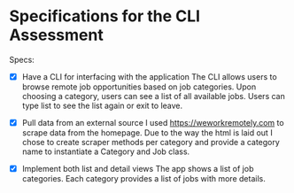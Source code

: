 # Specifications for the CLI Assessment

Specs:
- [x] Have a CLI for interfacing with the application
      The CLI allows users to browse remote job opportunities based on job categories. Upon choosing a category, users can see a list of all available jobs. Users can type list to see the list again or exit to leave.
- [x] Pull data from an external source
      I used https://weworkremotely.com to scrape data from the homepage. Due to the way the html is laid out I chose to create scraper methods per category and provide a category name to instantiate a Category and Job class.

- [x] Implement both list and detail views
      The app shows a list of job categories.
      Each category provides a list of jobs with more details.
